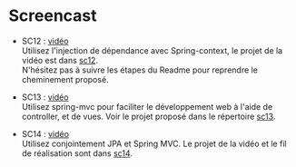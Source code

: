 # Screencast


* SC12 : [vidéo](https://www.youtube.com/watch?v=-IDPUBumnak)  
Utilisez l'injection de dépendance avec Spring-context, le projet de la vidéo est dans [sc12](sc12).  
N'hésitez pas à suivre les étapes du Readme pour reprendre le cheminement proposé.

* SC13 : [vidéo](https://youtu.be/1xAKw6tCYBc)  
Utilisez spring-mvc pour faciliter le développement web à l'aide de controller, et de vues.
Voir le projet proposé dans le répertoire [sc13](sc13).

* SC14 : [vidéo](https://youtu.be/wqS-x_2LiBQ)  
Utilisez conjointement JPA et Spring MVC. Le projet de la vidéo et le fil de réalisation sont dans [sc14](sc14).


